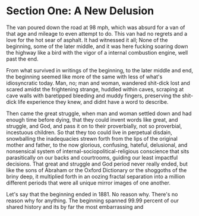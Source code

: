 # Section One: A New Delusion 

The van poured down the road at 98 mph, which was absurd for a van of that age and 
mileage to even attempt to do. This van had no regrets and a love for the hot sear of 
asphalt. It had witnessed it all; None of the beginning, some of the later middle, and it 
was here fucking soaring down the highway like a bird with the vigor of a internal combustion engine, well past the end. 

From what survived in writings of the beginning, to the later middle and end, the beginning seemed like more of the same with less of what's idiosyncratic today. Man, no; man and woman, wandered shit-dick lost and scared amidst the frightening strange, huddled within caves, scraping at cave walls with baretipped bleeding and muddy fingers, preserving the shit-dick life experience they knew, and didnt have a word to describe. 

Then came the great struggle, when man and woman settled down and had enough time before dying, that they could invent words like great, and struggle, and God, and pass it on to their proverbially, not so proverbial, incestuous children. So that they too could live in perpetual disdain, snowballing the inadequacies strewn forth from the lips of the original mother and father, to the now glorious, confusing, hateful, delusional, and nonsensical system of internal-sociopolitical-religious conscience that sits parasitically on our backs and courtrooms, guiding our least impactful decisions. That great and struggle and God period never really ended, but like the sons of Abraham or the Oxford Dictionary or the shoggoths of the briny deep, it multiplied forth in an oozing fractal separation into a million different periods that were all unique mirror images of one another. 

Let's say that the beginning ended in 1881. No reason why. There's no reason why for anything. The beginning spanned 99.99 percent of our shared history and its by far the most embarrassing and 